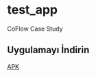 # test_app

CoFlow Case Study

## Uygulamayı İndirin

[APK](https://drive.google.com/file/d/1UCZSR73eQ54D2MrEgxrCYUQ2HRljTpH3/view?usp=sharing)







